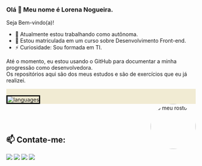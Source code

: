 ### Olá 👋 Meu nome é Lorena Nogueira.

Seja Bem-vindo(a)!

- 🔭 Atualmente estou trabalhando como autônoma.
- 🌱 Estou matriculada em um curso sobre Desenvolvimento Front-end.
- ⚡ Curiosidade: Sou formada em TI.

Até o momento, eu estou usando o GitHub para documentar a minha progressão como desenvolvedora.<br>
Os repositórios aqui são dos meus estudos e são de exercícios que eu já realizei.

 <div style="display: inline_block; background-color: #f1ebd3;">
        <br />
         <img style="border: solid black;" alt="languages" src="https://ni90ep.csb.app/theLan.png" />
      </div>
 
 <img align="right" alt="o meu rosto" height="120" style="border-radius:50%;" src="https://media.licdn.com/dms/image/D4D03AQGOqUoXx2Rjtg/profile-displayphoto-shrink_200_200/0/1676328223716?e=1681948800&v=beta&t=bfuylm-K1pfZkT_ymQl7MJ4Ap4v4nVKU-CJc5QM7MNQ"/>
</div>
<br/>
<br/>

<br/>

## 📫 Contate-me:
  <div>
       <a href="https://www.instagram.com/lorena.nogueira.b/" target="_blank"><img src="https://img.shields.io/badge/-Instagram-%23E4405F?style=for-the-badge&logo=instagram&logoColor=white" target="_blank"></a>
  <a href = "https://twitter.com/lorenaN_oficial"><img src="https://img.shields.io/badge/Twitter-%23333?style=for-the-badge&logo=Twitter&logoColor=white" target="_blank"></a>
      <a href="https://www.linkedin.com/in/lorena-nogueira-4725aa243/" target="_blank"><img src="https://img.shields.io/badge/-LinkedIn-%230077B5?style=for-the-badge&logo=linkedin&logoColor=white" target="_blank"></a> 
    <a href = "mailto:nogueiralorenadev@gmail.com"><img src="https://img.shields.io/badge/-Gmail-%23333?style=for-the-badge&logo=gmail&logoColor=white" target="_blank"></a>
   </div>  
   


